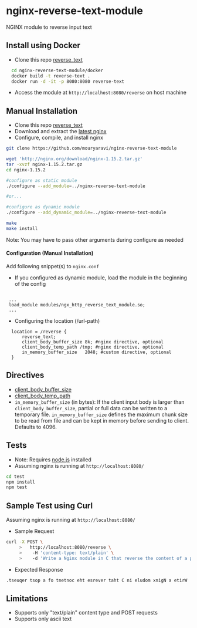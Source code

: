# nginx-reverse-text-module
NGINX module to reverse input text

## Install using Docker
- Clone this repo [reverse_text](https://github.com/mouryaravi/nginx-reverse-text-module)
```bash
  cd nginx-reverse-text-module/docker
  docker build -t reverse-text .
  docker run -d -it -p 8080:8080 reverse-text
```
- Access the module at ```http://localhost:8080/reverse``` on host machine

## Manual Installation
- Clone this repo [reverse_text](https://github.com/mouryaravi/nginx-reverse-text-module)
- Download and extract the [latest nginx](http://nginx.org/download/nginx-1.15.2.tar.gz)
- Configure, compile, and install nginx
```bash
git clone https://github.com/mouryaravi/nginx-reverse-text-module

wget 'http://nginx.org/download/nginx-1.15.2.tar.gz'
tar -xvzf nginx-1.15.2.tar.gz
cd nginx-1.15.2

#configure as static module
./configure --add_module=../nginx-reverse-text-module

#or...

#configure as dynamic module
./configure --add_dynamic_module=../nginx-reverse-text-module

make
make install
```
Note: You may have to pass other arguments during configure as needed

#### Configuration (Manual Installation)
Add following snippet(s) to ```nginx.conf```
  - If you configured as dynamic module, load the module in the beginning of the config
```nginx
  
 ...
 load_module modules/ngx_http_reverse_text_module.so;
 ...
```
- Configuring the location (/url-path)

```nginx
  location = /reverse {
      reverse_text;
      client_body_buffer_size 8k; #nginx directive, optional
      client_body_temp_path /tmp; #nginx directive, optional
      in_memory_buffer_size   2048; #custom directive, optional
  }
```

## Directives
- [client_body_buffer_size](http://nginx.org/en/docs/http/ngx_http_core_module.html#client_body_buffer_size)
- [client_body_temp_path](http://nginx.org/en/docs/http/ngx_http_core_module.html#client_body_temp_path)
- ``in_memory_buffer_size`` (in bytes): If the client input body is larger than ``client_body_buffer_size``, partial or full data can be written to a temporary file. ``in_memory_buffer_size`` defines the maximum chunk size to be read from file and can be kept in memory before sending to client. Defaults to 4096.

## Tests
- Note: Requires [node.js](https://nodejs.org/en/download/) installed
- Assuming nginx is running at ```http://localhost:8080/```
```bash
cd test
npm install
npm test
```

## Sample Test using Curl

Assuming nginx is running at ```http://localhost:8080/```
- Sample Request

```bash
curl -X POST \
     >   http://localhost:8080/reverse \
     >    -H 'content-type: text/plain' \
     >    -d 'Write a Nginx module in C that reverse the content of a post request.'
```

- Expected Response
```bash
.tseuqer tsop a fo tnetnoc eht esrever taht C ni eludom xnigN a etirW     
```

## Limitations
- Supports only "text/plain" content type and POST requests
- Supports only ascii text